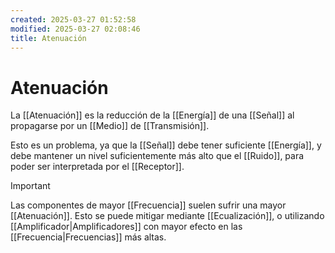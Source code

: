 ```yaml
---
created: 2025-03-27 01:52:58
modified: 2025-03-27 02:08:46
title: Atenuación
---
```


# Atenuación

La [[Atenuación]] es la reducción de la [[Energía]] de una [[Señal]] al propagarse por un [[Medio]] de [[Transmisión]].

Esto es un problema, ya que la [[Señal]] debe tener suficiente [[Energía]], y debe mantener un nivel suficientemente más alto que el [[Ruido]], para poder ser interpretada por el [[Receptor]].

> [!important]
> Las componentes de mayor [[Frecuencia]] suelen sufrir una mayor [[Atenuación]]. Esto se puede mitigar mediante [[Ecualización]], o utilizando [[Amplificador|Amplificadores]] con mayor efecto en las [[Frecuencia|Frecuencias]] más altas.
